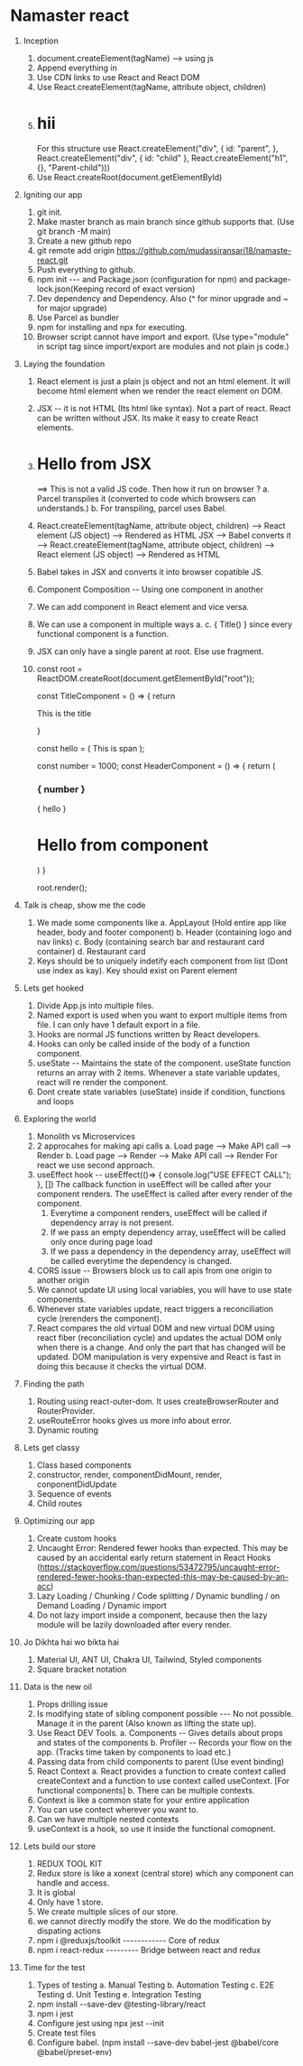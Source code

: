 # Namaster react

1. Inception    
    1. document.createElement(tagName) --> using js
    2. Append everything in <div id= "root"></div>
    3. Use CDN links to use React and React DOM
    4. Use React.createElement(tagName, attribute object, children)
    5. <div id="parent">
            <div id="child">
                <h1>hii</h1>
            </div>
        </div>
        For this structure use React.createElement("div", { id: "parent", }, React.createElement("div", { id: "child" }, React.createElement("h1", {}, "Parent-child")))
    6. Use React.createRoot(document.getElementById)

2. Igniting our app
    1. git init.
    2. Make master branch as main branch since github supports that. (Use git branch -M main)
    3. Create a new github repo
    4. git remote add origin https://github.com/mudassiransari18/namaste-react.git
    5. Push everything to github.
    6. npm init ---  and Package.json (configuration for npm) and package-lock.json(Keeping record of exact version)
    7. Dev dependency and Dependency.  Also (^ for minor upgrade and ~ for major upgrade)
    8. Use Parcel as bundler
    9. npm for installing and npx for executing.
    10. Browser script cannot have import and export. (Use type="module" in script tag since import/export are modules and not plain js code.)

3. Laying the foundation
    1. React element is just a plain js object and not an html element. It will become html element when we render the react element on DOM.
    2. JSX -- it is not HTML (Its html like syntax). Not a part of react. React can be written without JSX. Its make it easy to create React elements.
    3. <h1> Hello from JSX</h1> ==> This is not a valid JS code. Then how it run on browser ? 
        a. Parcel transpiles it  (converted to code which browsers can understands.)
        b. For transpiling, parcel uses Babel.
    4. React.createElement(tagName, attribute object, children) --> React element (JS object) --> Rendered as HTML
       JSX --> Babel converts it --> React.createElement(tagName, attribute object, children) --> React element (JS object) --> Rendered as HTML
    5. Babel takes in JSX and converts it into browser copatible JS.
    6. Component Composition -- Using one component in another 
    7. We can add component in React element and vice versa.
    8. We can use a component in multiple ways 
        a. <Title />
        b. <Title> </Title>
        c. { Title() } since every functional component is a function.
    9. JSX can only have a single parent at root. Else use fragment.
    10. const root = ReactDOM.createRoot(document.getElementById("root"));

        const TitleComponent = () => {
            return <p>This is the title</p>
        }

        const hello = ( <span> This is span </span> );

        const number = 1000;
        const HeaderComponent = () => {
            return (
                <div>
                    <TitleComponent />
                    <h3> { number } </h3>
                    { hello }
                    <h1>Hello from component</h1>
                </div>
            )
        }

        root.render(<HeaderComponent />); 

4. Talk is cheap, show me the code
    1. We made some components like 
        a. AppLayout (Hold entire app like header, body and footer component)
        b. Header (containing logo and nav links)
        c. Body (containing search bar and restaurant card container)
        d. Restaurant card
    2. Keys should be to uniquely indetify each component from list (Dont use index as kay). Key should exist on Parent element

5. Lets get hooked
    1. Divide App.js into multiple files.
    2. Named export is used when you want to export multiple items from file. I can only have 1 default export in a file.
    3. Hooks are normal JS functions written by React developers.
    4. Hooks can only be called inside of the body of a function component.
    5. useState -- Maintains the state of the component. useState function returns an array with 2 items. Whenever a state variable updates, react will re render the component.
    6. Dont create state variables (useState) inside if condition, functions and loops

6. Exploring the world
    1. Monolith vs Microservices
    2. 2 approcahes for making api calls
        a. Load page --> Make API call --> Render
        b. Load page --> Render --> Make API call --> Render
        For react we use second approach.
    3. useEffect hook -- 
        useEffect(()=> {
            console.log("USE EFFECT CALL");
        }, []) 
        The callback function in useEffect will be called after your component renders.
        The useEffect is called after every render of the component. 
        1. Everytime a component renders, useEffect will be called if dependency array is not present.
        2. If we pass an empty dependency array, useEffect will be called only once during page load
        3. If we pass a dependency in the dependency array, useEffect will be called everytime the dependency is changed.
    4. CORS issue -- Browsers block us to call apis from one origin to another origin
    5. We cannot update UI using local variables, you will have to use state components.
    6. Whenever state variables update, react triggers a reconciliation cycle (rerenders the component).
    7. React compares the old virtual DOM and new virtual DOM using react fiber (reconciliation cycle) and updates the actual DOM only when there is a change. And only the part 
        that  has changed will be updated. DOM manipulation is very expensive and React is fast in doing this because it checks the virtual DOM.

7. Finding the path
    1. Routing using react-outer-dom. It uses createBrowserRouter and RouterProvider.
    2. useRouteError hooks gives us more info about error.
    3. Dynamic routing

8. Lets get classy
    1. Class based components
    2. constructor, render, componentDidMount, render, conponentDidUpdate
    3. Sequence of events
    4. Child routes

9. Optimizing our app
    1. Create custom hooks
    2. Uncaught Error: Rendered fewer hooks than expected. This may be caused by an accidental early return statement in React Hooks (https://stackoverflow.com/questions/53472795/uncaught-error-rendered-fewer-hooks-than-expected-this-may-be-caused-by-an-acc)
    3. Lazy Loading / Chunking / Code splitting / Dynamic bundling / on Demand Loading / Dynamic import 
    4. Do not lazy import inside a component, because then the lazy module will be lazily downloaded after every render.

10. Jo Dikhta hai wo bikta hai
    1. Material UI, ANT UI, Chakra UI, Tailwind, Styled components
    2. Square bracket notation

11. Data is the new oil
    1. Props drilling issue
    2. Is modifying state of sibling component possible --- No not possible. Manage it in the parent (Also known as lifting the state up).
    3. Use React DEV Tools. 
        a. Components -- Gives details about props and states of the components
        b. Profiler -- Records your flow on the app. (Tracks time taken by components to load etc.)
    4. Passing data from child components to parent (Use event binding)
    5. React Context
        a. React provides a function to create context called createContext and a function to use context called useContext. [For functional components]
        b. There can be multiple contexts.
    6. Context is like a common state for your entire application
    7. You can use contect wherever you want to.
    8. Can we have multiple nested contexts
    9. useContext is a hook, so use it inside the functional comopnent.

12. Lets build our store
    1. REDUX TOOL KIT 
    2. Redux store is like a xonext (central store) which any component can handle and access.
    3. It is global
    4. Only have 1 store.
    5. We create multiple slices of our store.
    6. we cannot directly modify the store. We do the modification by dispating actions
    7. npm i @reduxjs/toolkit ------------ Core of redux
    8. npm i react-redux  --------- Bridge between react and redux

13. Time for the test
    1. Types of testing 
        a. Manual Testing
        b. Automation Testing
        c. E2E Testing
        d. Unit Testing 
        e. Integration Testing
    2. npm install --save-dev @testing-library/react
    3. npm i jest
    4. Configure jest using npx jest --init
    5. Create test files
    6. Configure babel. (npm install --save-dev babel-jest @babel/core @babel/preset-env)
